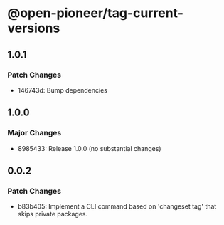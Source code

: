 # @open-pioneer/tag-current-versions

## 1.0.1

### Patch Changes

-   146743d: Bump dependencies

## 1.0.0

### Major Changes

-   8985433: Release 1.0.0 (no substantial changes)

## 0.0.2

### Patch Changes

-   b83b405: Implement a CLI command based on 'changeset tag' that skips private packages.
